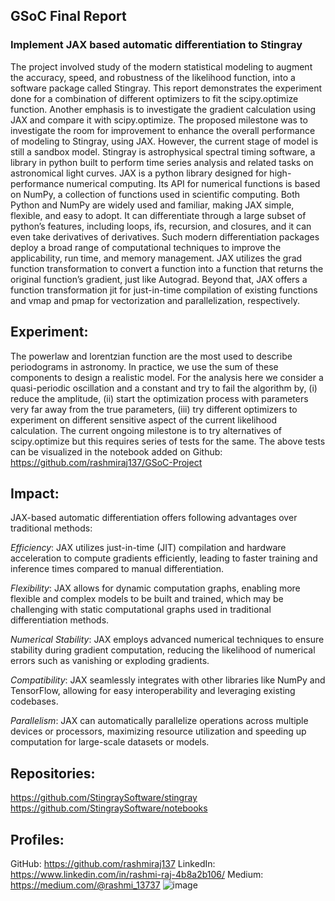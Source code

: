 ## GSoC Final Report
### Implement JAX based automatic differentiation to Stingray

The project involved study of the modern statistical modeling to augment the accuracy, speed, and robustness of the likelihood function, into a software package called Stingray. This report demonstrates the experiment done for a combination of different optimizers to fit the scipy.optimize function. Another emphasis is to investigate the gradient calculation using JAX and compare it with scipy.optimize. 
The proposed milestone was to investigate the room for improvement to enhance the overall performance of modeling to Stingray, using JAX. However, the current stage of model is still a sandbox model. Stingray is astrophysical spectral timing software, a library in python built to perform time series analysis and related tasks on astronomical light curves. JAX is a python library designed for high-performance numerical computing. Its API for numerical functions is based on NumPy, a collection of functions used in scientific computing. Both Python and NumPy are widely used and familiar, making JAX simple, flexible, and easy to adopt. It can differentiate through a large subset of python’s features, including loops, ifs, recursion, and closures, and it can even take derivatives of derivatives. Such modern differentiation packages deploy a broad range of computational techniques to improve the applicability, run time, and memory management.
JAX utilizes the grad function transformation to convert a function into a function that returns the original function’s gradient, just like Autograd. Beyond that, JAX offers a function transformation jit for just-in-time compilation of existing functions and vmap and pmap for vectorization and parallelization, respectively.

## Experiment:

The powerlaw and lorentzian function are the most used to describe periodograms in astronomy. In practice, we use the sum of these components to design a realistic model. For the analysis here we consider a quasi-periodic oscillation and a constant and try to fail the algorithm by, (i) reduce the amplitude, (ii) start the optimization process with parameters very far away from the true parameters, (iii) try different optimizers to experiment on different sensitive aspect of the current likelihood calculation. The current ongoing milestone is to try alternatives of scipy.optimize but this requires series of tests for the same. 
The above tests can be visualized in the notebook added on Github: https://github.com/rashmiraj137/GSoC-Project

## Impact:

JAX-based automatic differentiation offers following advantages over traditional methods:

*Efficiency*: JAX utilizes just-in-time (JIT) compilation and hardware acceleration to compute gradients efficiently, leading to faster training and inference times compared to manual differentiation.

*Flexibility*: JAX allows for dynamic computation graphs, enabling more flexible and complex models to be built and trained, which may be challenging with static computational graphs used in traditional differentiation methods.

*Numerical Stability*: JAX employs advanced numerical techniques to ensure stability during gradient computation, reducing the likelihood of numerical errors such as vanishing or exploding gradients.

*Compatibility*: JAX seamlessly integrates with other libraries like NumPy and TensorFlow, allowing for easy interoperability and leveraging existing codebases.

*Parallelism*: JAX can automatically parallelize operations across multiple devices or processors, maximizing resource utilization and speeding up computation for large-scale datasets or models.

## Repositories:
https://github.com/StingraySoftware/stingray
https://github.com/StingraySoftware/notebooks

## Profiles:
GitHub: https://github.com/rashmiraj137
LinkedIn: https://www.linkedin.com/in/rashmi-raj-4b8a2b106/ 
Medium: https://medium.com/@rashmi_13737
![image](https://user-images.githubusercontent.com/42755704/130421857-ec70a240-0707-4227-884b-57594628a462.png)


